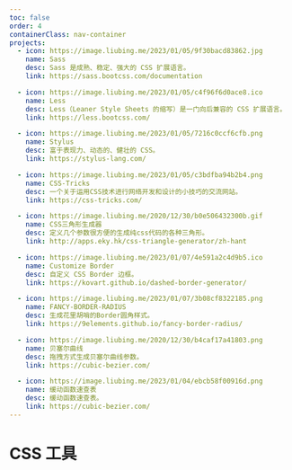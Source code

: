 ```yaml
---
toc: false
order: 4
containerClass: nav-container
projects:
  - icon: https://image.liubing.me/2023/01/05/9f30bacd83862.jpg
    name: Sass
    desc: Sass 是成熟、稳定、强大的 CSS 扩展语言。
    link: https://sass.bootcss.com/documentation

  - icon: https://image.liubing.me/2023/01/05/c4f96f6d0ace8.ico
    name: Less
    desc: Less（Leaner Style Sheets 的缩写）是一门向后兼容的 CSS 扩展语言。
    link: https://less.bootcss.com/

  - icon: https://image.liubing.me/2023/01/05/7216c0ccf6cfb.png
    name: Stylus
    desc: 富于表现力、动态的、健壮的 CSS。
    link: https://stylus-lang.com/

  - icon: https://image.liubing.me/2023/01/05/c3bdfba94b2b4.png
    name: CSS-Tricks
    desc: 一个关于运用CSS技术进行网络开发和设计的小技巧的交流网站。
    link: https://css-tricks.com/

  - icon: https://image.liubing.me/2020/12/30/b0e506432300b.gif
    name: CSS三角形生成器
    desc: 定义几个参数很方便的生成纯css代码的各种三角形。
    link: http://apps.eky.hk/css-triangle-generator/zh-hant

  - icon: https://image.liubing.me/2023/01/07/4e591a2c4d9b5.ico
    name: Customize Border
    desc: 自定义 CSS Border 边框。
    link: https://kovart.github.io/dashed-border-generator/

  - icon: https://image.liubing.me/2023/01/07/3b08cf8322185.png
    name: FANCY-BORDER-RADIUS
    desc: 生成花里胡哨的Border圆角样式。
    link: https://9elements.github.io/fancy-border-radius/

  - icon: https://image.liubing.me/2020/12/30/b4caf17a41803.png
    name: 贝塞尔曲线
    desc: 拖拽方式生成贝塞尔曲线参数。
    link: https://cubic-bezier.com/

  - icon: https://image.liubing.me/2023/01/04/ebcb58f00916d.png
    name: 缓动函数速查表
    desc: 缓动函数速查表。
    link: https://cubic-bezier.com/
---
```


# CSS 工具

<ProjectPanel />
